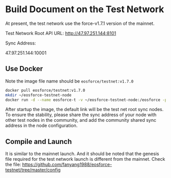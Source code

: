 # Build Document on the Test Network

At present, the test network use the force-v1.7.1 version of the mainnet.

Test Network Root API URL: http://47.97.251.144:8101

Sync Address:

47.97.251.144:10001

## Use Docker

Note the image file name should be `eosforce/testnet:v1.7.0`

```bash
docker pull eosforce/testnet:v1.7.0
mkdir ~/eosforce-testnet-node
docker run -d --name eosforce-t -v ~/eosforce-testnet-node:/eosforce -p 8887:8888 -p 9877:9876 eosforce/testnet:v1.7.0 nodeosd.sh
```

After startup the image, the default link will be the test net root sync nodes. To ensure the stability, please share the sync address of your node with other test nodes in the community, and add the community shared sync address in the node configuration.

## Compile and Launch

It is similar to the mainnet launch. And it should be noted that the genesis file required for the test network launch is different from the mainnet. Check the file: https://github.com/fanyang1988/eosforce-testnet/tree/master/config 
